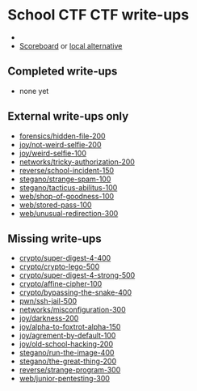 # School CTF CTF write-ups

* <TODO>
* [Scoreboard](TODO) or [local alternative](TODOLOCAL)

## Completed write-ups

* none yet

## External write-ups only

* [forensics/hidden-file-200](forensics/hidden-file-200)
* [joy/not-weird-selfie-200](joy/not-weird-selfie-200)
* [joy/weird-selfie-100](joy/weird-selfie-100)
* [networks/tricky-authorization-200](networks/tricky-authorization-200)
* [reverse/school-incident-150](reverse/school-incident-150)
* [stegano/strange-spam-100](stegano/strange-spam-100)
* [stegano/tacticus-abilitus-100](stegano/tacticus-abilitus-100)
* [web/shop-of-goodness-100](web/shop-of-goodness-100)
* [web/stored-pass-100](web/stored-pass-100)
* [web/unusual-redirection-300](web/unusual-redirection-300)

## Missing write-ups

* [crypto/super-digest-4-400](crypto/super-digest-4-400)
* [crypto/crypto-lego-500](crypto/crypto-lego-500)
* [crypto/super-digest-4-strong-500](crypto/super-digest-4-strong-500)
* [crypto/affine-cipher-100](crypto/affine-cipher-100)
* [crypto/bypassing-the-snake-400](crypto/bypassing-the-snake-400)
* [pwn/ssh-jail-500](pwn/ssh-jail-500)
* [networks/misconfiguration-300](networks/misconfiguration-300)
* [joy/darkness-200](joy/darkness-200)
* [joy/alpha-to-foxtrot-alpha-150](joy/alpha-to-foxtrot-alpha-150)
* [joy/agrement-by-default-100](joy/agrement-by-default-100)
* [joy/old-school-hacking-200](joy/old-school-hacking-200)
* [stegano/run-the-image-400](stegano/run-the-image-400)
* [stegano/the-great-thing-200](stegano/the-great-thing-200)
* [reverse/strange-program-300](reverse/strange-program-300)
* [web/junior-pentesting-300](web/junior-pentesting-300)
